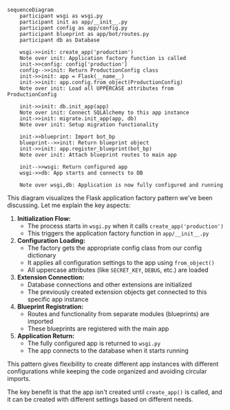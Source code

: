 ```mermaid
sequenceDiagram
    participant wsgi as wsgi.py
    participant init as app/__init__.py
    participant config as app/config.py
    participant blueprint as app/bot/routes.py
    participant db as Database

    wsgi->>init: create_app('production')
    Note over init: Application factory function is called
    init->>config: config['production']
    config-->>init: Return ProductionConfig class
    init->>init: app = Flask(__name__)
    init->>init: app.config.from_object(ProductionConfig)
    Note over init: Load all UPPERCASE attributes from ProductionConfig
    
    init->>init: db.init_app(app)
    Note over init: Connect SQLAlchemy to this app instance
    init->>init: migrate.init_app(app, db)
    Note over init: Setup migration functionality
    
    init->>blueprint: Import bot_bp
    blueprint-->>init: Return blueprint object
    init->>init: app.register_blueprint(bot_bp)
    Note over init: Attach blueprint routes to main app
    
    init-->>wsgi: Return configured app
    wsgi->>db: App starts and connects to DB
    
    Note over wsgi,db: Application is now fully configured and running
```

This diagram visualizes the Flask application factory pattern we've been discussing. Let me explain the key aspects:

1. **Initialization Flow:**
     - The process starts in `wsgi.py` when it calls `create_app('production')`
     - This triggers the application factory function in `app/__init__.py`
2. **Configuration Loading:**
     - The factory gets the appropriate config class from our config dictionary
     - It applies all configuration settings to the app using `from_object()`
     - All uppercase attributes (like `SECRET_KEY`, `DEBUG`, etc.) are loaded
3. **Extension Connection:**
     - Database connections and other extensions are initialized
     - The previously created extension objects get connected to this specific app instance
4. **Blueprint Registration:**
     - Routes and functionality from separate modules (blueprints) are imported
     - These blueprints are registered with the main app
5. **Application Return:**
     - The fully configured app is returned to `wsgi.py`
     - The app connects to the database when it starts running


This pattern gives flexibility to create different app instances with different configurations while keeping the code organized and avoiding circular imports.

The key benefit is that the app isn't created until `create_app()` is called, and it can be created with different settings based on different needs.